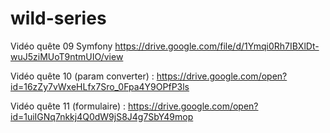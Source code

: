 # wild-series



Vidéo quête 09 Symfony
https://drive.google.com/file/d/1Ymqi0Rh7IBXlDt-wuJ5ziMUoT9ntmUIO/view



Vidéo quête 10 (param converter) : https://drive.google.com/open?id=16zZy7vWxeHLfx7Sro_0Fpa4Y9OPfP3ls

Vidéo quête 11 (formulaire) : https://drive.google.com/open?id=1uiIGNq7nkkj4Q0dW9jS8J4g7SbY49mop
